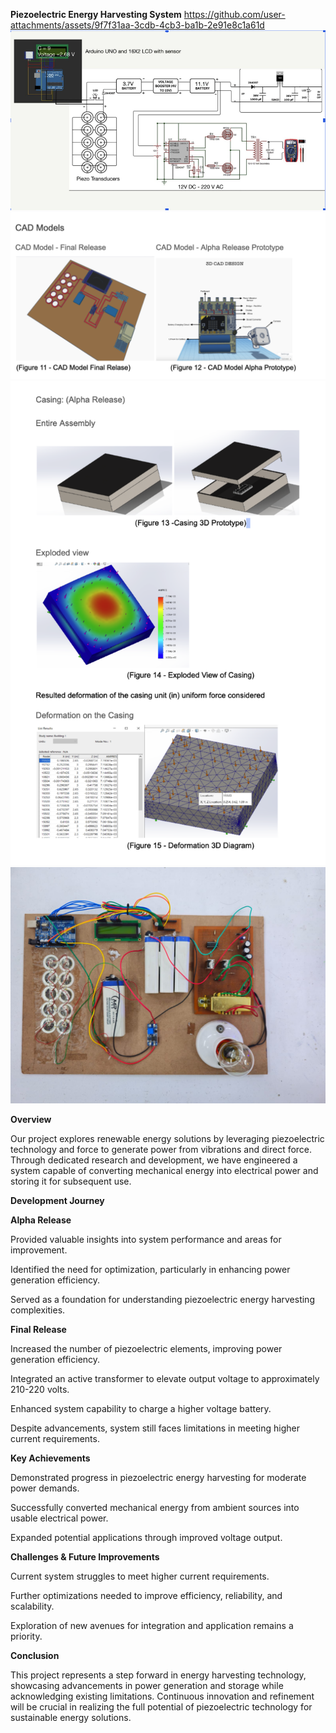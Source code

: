 **Piezoelectric Energy Harvesting System**
https://github.com/user-attachments/assets/9f7f31aa-3cdb-4cb3-ba1b-2e91e8c1a61d
![image alt](https://github.com/rajatrajat0210/PiezoElectricity-Generator-ByFootsteps-Capstone/blob/main/wiring_schematic.jpg?raw=true)
![image alt](https://github.com/rajatrajat0210/PiezoElectricity-Generator-ByFootsteps-Capstone/blob/main/cad_model.jpg?raw=true)
![image alt](https://github.com/rajatrajat0210/PiezoElectricity-Generator-ByFootsteps-Capstone/blob/main/cad_model2.jpg?raw=true)
![image alt](https://github.com/rajatrajat0210/PiezoElectricity-Generator-ByFootsteps-Capstone/blob/main/Final_model.jpg?raw=true)

**Overview**

Our project explores renewable energy solutions by leveraging piezoelectric technology and force to generate power from vibrations and direct force. Through dedicated research and development, we have engineered a system capable of converting mechanical energy into electrical power and storing it for subsequent use.

**Development Journey**

**Alpha Release**

Provided valuable insights into system performance and areas for improvement.

Identified the need for optimization, particularly in enhancing power generation efficiency.

Served as a foundation for understanding piezoelectric energy harvesting complexities.

**Final Release**

Increased the number of piezoelectric elements, improving power generation efficiency.

Integrated an active transformer to elevate output voltage to approximately 210-220 volts.

Enhanced system capability to charge a higher voltage battery.

Despite advancements, system still faces limitations in meeting higher current requirements.

**Key Achievements**

Demonstrated progress in piezoelectric energy harvesting for moderate power demands.

Successfully converted mechanical energy from ambient sources into usable electrical power.

Expanded potential applications through improved voltage output.

**Challenges & Future Improvements**

Current system struggles to meet higher current requirements.

Further optimizations needed to improve efficiency, reliability, and scalability.

Exploration of new avenues for integration and application remains a priority.

**Conclusion**

This project represents a step forward in energy harvesting technology, showcasing advancements in power generation and storage while acknowledging existing limitations. Continuous innovation and refinement will be crucial in realizing the full potential of piezoelectric technology for sustainable energy solutions.
